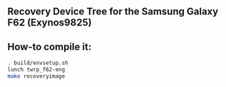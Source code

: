 ## Recovery Device Tree for the Samsung Galaxy F62 (Exynos9825)

## How-to compile it:

```sh
. build/envsetup.sh
lunch twrp_f62-eng
make recoveryimage
```
